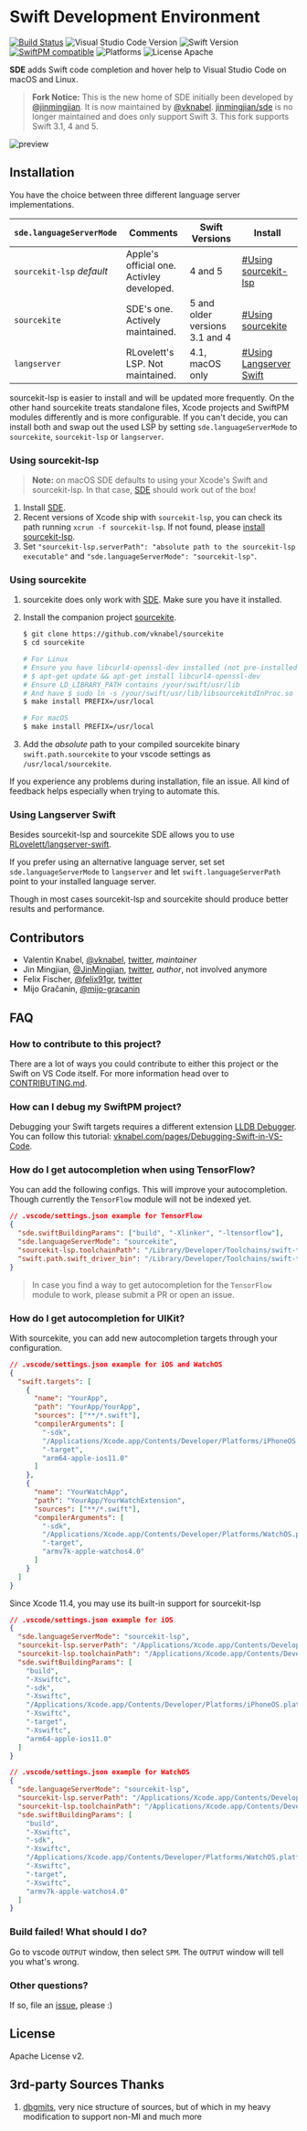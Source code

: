 # Swift Development Environment

[![Build Status](https://travis-ci.org/vknabel/swift-development-environment.svg?branch=master)](https://travis-ci.org/vknabel/swift-development-environment) ![Visual Studio Code Version](https://img.shields.io/badge/Visual%20Studio%20Code-1.17.0-6193DF.svg) ![Swift Version](https://img.shields.io/badge/Swift-3.1.0–5-orange.svg) [![SwiftPM compatible](https://img.shields.io/badge/SwiftPM-compatible-brightgreen.svg)](https://github.com/apple/swift-package-manager) ![Platforms](https://img.shields.io/badge/Platform-Linux|macOS-lightgrey.svg) ![License Apache](https://img.shields.io/badge/License-Apache%20v2-lightgrey.svg)

**SDE** adds Swift code completion and hover help to Visual Studio Code on macOS and Linux.

> **Fork Notice:** This is the new home of SDE initially been developed by [@jinmingjian](https://github.com/jinmingjian). It is now maintained by [@vknabel](https://github.com/vknabel). [jinmingjian/sde](https://github.com/jinmingjian/sde) is no longer maintained and does only support Swift 3. This fork supports Swift 3.1, 4 and 5.

![preview](docs/preview.gif)

## Installation

You have the choice between three different language server implementations.

| `sde.languageServerMode`  | Comments                                  | Swift Versions                 | Install                                            |
| ------------------------- | ----------------------------------------- | ------------------------------ | -------------------------------------------------- |
| `sourcekit-lsp` _default_ | Apple's official one. Activley developed. | 4 and 5                        | [#Using sourcekit-lsp](#Using-sourcekit-lsp)       |
| `sourcekite`              | SDE's one. Actively maintained.           | 5 and older versions 3.1 and 4 | [#Using sourcekite](#Using-sourcekite)             |
| `langserver`              | RLovelett's LSP. Not maintained.          | 4.1, macOS only                | [#Using Langserver Swift](#Using-Langserver-Swift) |

sourcekit-lsp is easier to install and will be updated more frequently. On the other hand sourcekite treats standalone files, Xcode projects and SwiftPM modules differently and is more configurable. If you can't decide, you can install both and swap out the used LSP by setting `sde.languageServerMode` to `sourcekite`, `sourcekit-lsp` or `langserver`.

### Using sourcekit-lsp

> **Note:** on macOS SDE defaults to using your Xcode's Swift and sourcekit-lsp. In that case, [SDE](https://marketplace.visualstudio.com/items?itemName=vknabel.vscode-swift-development-environment) should work out of the box!

1. Install [SDE](https://marketplace.visualstudio.com/items?itemName=vknabel.vscode-swift-development-environment).
2. Recent versions of Xcode ship with `sourcekit-lsp`, you can check its path running `xcrun -f sourcekit-lsp`. If not found, please [install sourcekit-lsp](https://github.com/apple/sourcekit-lsp#building-sourcekit-lsp).
3. Set `"sourcekit-lsp.serverPath": "absolute path to the sourcekit-lsp executable"` and `"sde.languageServerMode": "sourcekit-lsp"`.

### Using sourcekite

1. sourcekite does only work with [SDE](https://marketplace.visualstudio.com/items?itemName=vknabel.vscode-swift-development-environment). Make sure you have it installed.
2. Install the companion project [sourcekite](https://github.com/vknabel/sourcekite).

   ```bash
   $ git clone https://github.com/vknabel/sourcekite
   $ cd sourcekite

   # For Linux
   # Ensure you have libcurl4-openssl-dev installed (not pre-installed)
   # $ apt-get update && apt-get install libcurl4-openssl-dev
   # Ensure LD_LIBRARY_PATH contains /your/swift/usr/lib
   # And have $ sudo ln -s /your/swift/usr/lib/libsourcekitdInProc.so /usr/lib/libsourcekitdInProc.so
   $ make install PREFIX=/usr/local

   # For macOS
   $ make install PREFIX=/usr/local
   ```

3. Add the _absolute_ path to your compiled sourcekite binary `swift.path.sourcekite` to your vscode settings as `/usr/local/sourcekite`.

If you experience any problems during installation, file an issue. All kind of feedback helps especially when trying to automate this.

### Using Langserver Swift

Besides sourcekit-lsp and sourcekite SDE allows you to use [RLovelett/langserver-swift](https://github.com/RLovelett/langserver-swift).

If you prefer using an alternative language server, set set `sde.languageServerMode` to `langserver` and let `swift.languageServerPath` point to your installed language server.

Though in most cases sourcekit-lsp and sourcekite should produce better results and performance.

## Contributors

- Valentin Knabel, [@vknabel](https://github.com/vknabel), [twitter](https://twitter.com/vknabel), _maintainer_
- Jin Mingjian, [@JinMingjian](https://github.com/JinMingjian), [twitter](https://twitter.com/JinMingjian), _author_, not involved anymore
- Felix Fischer, [@felix91gr](https://github.com/felix91gr), [twitter](https://twitter.com/FelixFischer91)
- Mijo Gračanin, [@mijo-gracanin](https://github.com/mijo-gracanin)

## FAQ

### How to contribute to this project?

There are a lot of ways you could contribute to either this project or the Swift on VS Code itself. For more information head over to [CONTRIBUTING.md](./CONTRIBUTING.md).

### How can I debug my SwiftPM project?

Debugging your Swift targets requires a different extension [LLDB Debugger](https://github.com/vadimcn/vscode-lldb). You can follow this tutorial: [vknabel.com/pages/Debugging-Swift-in-VS-Code](https://www.vknabel.com/pages/Debugging-Swift-in-VS-Code/).

### How do I get autocompletion when using TensorFlow?

You can add the following configs. This will improve your autocompletion. Though currently the `TensorFlow` module will not be indexed yet.

```json
// .vscode/settings.json example for TensorFlow
{
  "sde.swiftBuildingParams": ["build", "-Xlinker", "-ltensorflow"],
  "sde.languageServerMode": "sourcekite",
  "sourcekit-lsp.toolchainPath": "/Library/Developer/Toolchains/swift-tensorflow-RELEASE-0.3.1.xctoolchain",
  "swift.path.swift_driver_bin": "/Library/Developer/Toolchains/swift-tensorflow-RELEASE-0.3.1.xctoolchain/usr/bin/swift"
}
```

> In case you find a way to get autocompletion for the `TensorFlow` module to work, please submit a PR or open an issue.

### How do I get autocompletion for UIKit?

With sourcekite, you can add new autocompletion targets through your configuration.

```json
// .vscode/settings.json example for iOS and WatchOS
{
  "swift.targets": [
    {
      "name": "YourApp",
      "path": "YourApp/YourApp",
      "sources": ["**/*.swift"],
      "compilerArguments": [
        "-sdk",
        "/Applications/Xcode.app/Contents/Developer/Platforms/iPhoneOS.platform/Developer/SDKs/iPhoneOS.sdk",
        "-target",
        "arm64-apple-ios11.0"
      ]
    },
    {
      "name": "YourWatchApp",
      "path": "YourApp/YourWatchExtension",
      "sources": ["**/*.swift"],
      "compilerArguments": [
        "-sdk",
        "/Applications/Xcode.app/Contents/Developer/Platforms/WatchOS.platform/Developer/SDKs/WatchOS.sdk",
        "-target",
        "armv7k-apple-watchos4.0"
      ]
    }
  ]
}
```

Since Xcode 11.4, you may use its built-in support for sourcekit-lsp

```json
// .vscode/settings.json example for iOS
{
  "sde.languageServerMode": "sourcekit-lsp",
  "sourcekit-lsp.serverPath": "/Applications/Xcode.app/Contents/Developer/Toolchains/XcodeDefault.xctoolchain/usr/bin/sourcekit-lsp",
  "sourcekit-lsp.toolchainPath": "/Applications/Xcode.app/Contents/Developer/Toolchains/XcodeDefault.xctoolchain",
  "sde.swiftBuildingParams": [
    "build",
    "-Xswiftc",
    "-sdk",
    "-Xswiftc",
    "/Applications/Xcode.app/Contents/Developer/Platforms/iPhoneOS.platform/Developer/SDKs/iPhoneOS.sdk",
    "-Xswiftc",
    "-target",
    "-Xswiftc",
    "arm64-apple-ios11.0"
  ]
}
```

```json
// .vscode/settings.json example for WatchOS
{
  "sde.languageServerMode": "sourcekit-lsp",
  "sourcekit-lsp.serverPath": "/Applications/Xcode.app/Contents/Developer/Toolchains/XcodeDefault.xctoolchain/usr/bin/sourcekit-lsp",
  "sourcekit-lsp.toolchainPath": "/Applications/Xcode.app/Contents/Developer/Toolchains/XcodeDefault.xctoolchain",
  "sde.swiftBuildingParams": [
    "build",
    "-Xswiftc",
    "-sdk",
    "-Xswiftc",
    "/Applications/Xcode.app/Contents/Developer/Platforms/WatchOS.platform/Developer/SDKs/WatchOS.sdk",
    "-Xswiftc",
    "-target",
    "-Xswiftc",
    "armv7k-apple-watchos4.0"
  ]
}
```

### Build failed! What should I do?

Go to vscode `OUTPUT` window, then select `SPM`. The `OUTPUT` window will tell you what's wrong.

### Other questions?

If so, file an [issue](https://github.com/vknabel/vscode-swift-development-environment/issues), please :)

## License

Apache License v2.

## 3rd-party Sources Thanks

1. [dbgmits](https://github.com/enlight/dbgmits), very nice structure of sources, but of which in my heavy modification to support non-MI and much more
